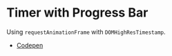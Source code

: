 # Timer with Progress Bar

Using `requestAnimationFrame` with `DOMHighResTimestamp`.

- [Codepen](https://codepen.io/sidhlee/pen/poJrwQE)
